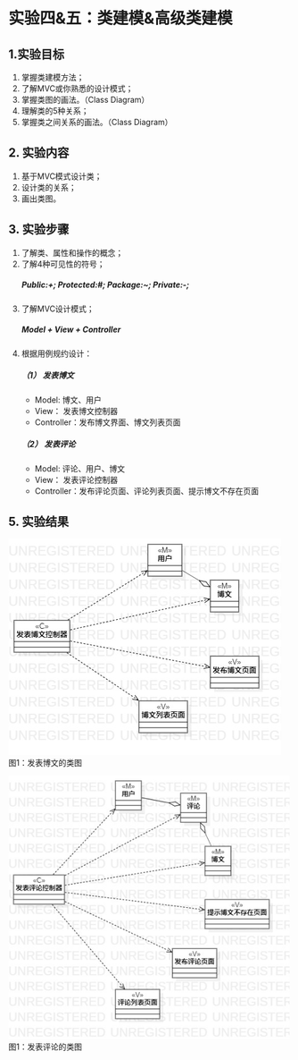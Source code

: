 # 实验四&五：类建模&高级类建模

## 1.实验目标
1. 掌握类建模方法；
2. 了解MVC或你熟悉的设计模式；
3. 掌握类图的画法。（Class Diagram）
4. 理解类的5种关系；
5. 掌握类之间关系的画法。（Class Diagram）

## 2. 实验内容
1. 基于MVC模式设计类；
2. 设计类的关系；
3. 画出类图。

## 3. 实验步骤
1. 了解类、属性和操作的概念；
2. 了解4种可见性的符号；
   ##### Public:+; Protected:#; Package:~; Private:-;
3. 了解MVC设计模式；
   ##### Model + View + Controller
4. 根据用例规约设计：
   ##### （1） 发表博文
    - Model:      博文、用户
    - View：      发表博文控制器
    - Controller：发布博文界面、博文列表页面
   ##### （2） 发表评论
    - Model:      评论、用户、博文
    - View：      发表评论控制器
    - Controller：发布评论页面、评论列表页面、提示博文不存在页面

## 5. 实验结果

![发表博文的类图](./ClassDiagram1.jpg)  
图1：发表博文的类图

![发表评论的类图](./ClassDiagram2.jpg)  
图1：发表评论的类图